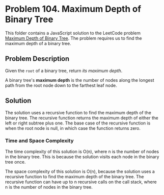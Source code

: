 # Problem 104. Maximum Depth of Binary Tree

This folder contains a JavaScript solution to the LeetCode problem [Maximum Depth of Binary Tree](https://leetcode.com/problems/maximum-depth-of-binary-tree/). The problem requires us to find the maximum depth of a binary tree.

## Problem Description

Given the `root` of a binary tree, return *its maximum depth*.

A binary tree's **maximum depth** is the number of nodes along the longest path from the root node down to the farthest leaf node.

## Solution

The solution uses a recursive function to find the maximum depth of the binary tree. The recursive function returns the maximum depth of either the left or right subtree plus one. The base case of the recursive function is when the root node is null, in which case the function returns zero.

### Time and Space Complexity

The time complexity of this solution is O(n), where n is the number of nodes in the binary tree. This is because the solution visits each node in the binary tree once.

The space complexity of this solution is O(n), because the solution uses a recursive function to find the maximum depth of the binary tree. The recursive function can have up to n recursive calls on the call stack, where n is the number of nodes in the binary tree.
